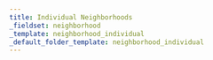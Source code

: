 ```yaml
---
title: Individual Neighborhoods
_fieldset: neighborhood
_template: neighborhood_individual
_default_folder_template: neighborhood_individual
---
```


